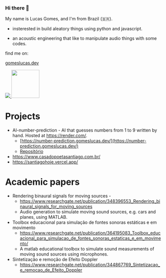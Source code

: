 
### Hi there 👋


My name is Lucas Gomes, and I'm from Brazil (🇧🇷). 

- insterested in build aleatory things using python and javascript. 

- an acoustic engineering that like to manipulate audio things with some codes.

find me on:

[gomeslucas.dev](https://gomeslucas.dev)

<div>
  <a href ='https://www.linkedin.com/in/lucas-gomes-43ba57170/'>
    <img src="https://img.shields.io/badge/linkedin-%230077B5.svg?&style=for-the-badge&logo=linkedin&logoColor=white" />
  </a>
  <a href = 'https://www.researchgate.net/profile/Lucas_Gomes19'>
    <img width = 90 max-length = '100%' src = 'https://encrypted-tbn0.gstatic.com/images?q=tbn%3AANd9GcROf7-qchwBkDqLkqOkfvGtetebQsda8FnS7A&usqp=CAU'/>
  </a>
</div> 

# Projects

 - AI-number-prediction - AI that guesses numbers from 1 to 9 written by hand. Hosted at https://render.com/.
    - [https://number-prediction.gomeslucas.dev/](https://number-prediction.gomeslucas.dev/)
    - [Repositório](https://github.com/gomeslucasm/AI-number-prediction)
 - https://www.casadopoetasantiago.com.br/
 - https://santiagohoje.vercel.app/

# Academic papers

- Rendering binaural signals for moving sources -
    - https://www.researchgate.net/publication/348396553_Rendering_binaural_signals_for_moving_sources
    - Audio generation to simulate moving sound sources, e.g. cars and planes, using MATLAB.
- Toolbox educacional para simulação de fontes sonoras estáticas e em movimento 
    - https://www.researchgate.net/publication/364195083_Toolbox_educacional_para_simulacao_de_fontes_sonoras_estaticas_e_em_movimento/
    - A matlab educational toolbox to simulate sound measurements of moving sound sources using microphones.
- Sintetização e remoção de Efeito Doppler
    - https://www.researchgate.net/publication/344867769_Sintetizacao_e_remocao_de_Efeito_Doppler
